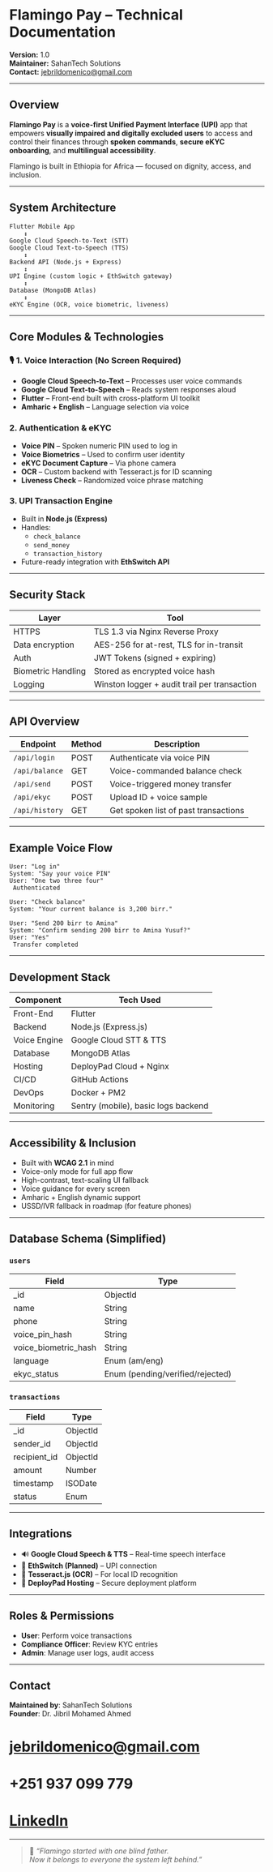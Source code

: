 
#  Flamingo Pay – Technical Documentation

**Version:** 1.0  
**Maintainer:** SahanTech Solutions  
**Contact:** jebrildomenico@gmail.com

---

##  Overview

**Flamingo Pay** is a **voice-first Unified Payment Interface (UPI)** app that empowers **visually impaired and digitally excluded users** to access and control their finances through **spoken commands**, **secure eKYC onboarding**, and **multilingual accessibility**.

Flamingo is built in Ethiopia for Africa — focused on dignity, access, and inclusion.

---

##  System Architecture

```text
Flutter Mobile App
    ↕︎
Google Cloud Speech-to-Text (STT)
Google Cloud Text-to-Speech (TTS)
    ↕︎
Backend API (Node.js + Express)
    ↕︎
UPI Engine (custom logic + EthSwitch gateway)
    ↕︎
Database (MongoDB Atlas)
    ↕︎
eKYC Engine (OCR, voice biometric, liveness)
```

---

##  Core Modules & Technologies

### 🎙️ 1. Voice Interaction (No Screen Required)
- **Google Cloud Speech-to-Text** – Processes user voice commands
- **Google Cloud Text-to-Speech** – Reads system responses aloud
- **Flutter** – Front-end built with cross-platform UI toolkit
- **Amharic + English** – Language selection via voice

###  2. Authentication & eKYC
- **Voice PIN** – Spoken numeric PIN used to log in
- **Voice Biometrics** – Used to confirm user identity
- **eKYC Document Capture** – Via phone camera
- **OCR** – Custom backend with Tesseract.js for ID scanning
- **Liveness Check** – Randomized voice phrase matching

###  3. UPI Transaction Engine
- Built in **Node.js (Express)**
- Handles:
  - `check_balance`
  - `send_money`
  - `transaction_history`
- Future-ready integration with **EthSwitch API**

---

##  Security Stack

| Layer | Tool |
|-------|------|
| HTTPS | TLS 1.3 via Nginx Reverse Proxy |
| Data encryption | AES-256 for at-rest, TLS for in-transit |
| Auth | JWT Tokens (signed + expiring) |
| Biometric Handling | Stored as encrypted voice hash |
| Logging | Winston logger + audit trail per transaction |

---

##  API Overview

| Endpoint | Method | Description |
|----------|--------|-------------|
| `/api/login` | POST | Authenticate via voice PIN |
| `/api/balance` | GET | Voice-commanded balance check |
| `/api/send` | POST | Voice-triggered money transfer |
| `/api/ekyc` | POST | Upload ID + voice sample |
| `/api/history` | GET | Get spoken list of past transactions |

---

##  Example Voice Flow

```
User: "Log in"
System: "Say your voice PIN"
User: "One two three four"
 Authenticated

User: "Check balance"
System: "Your current balance is 3,200 birr."

User: "Send 200 birr to Amina"
System: "Confirm sending 200 birr to Amina Yusuf?"
User: "Yes"
 Transfer completed
```

---

## Development Stack

| Component | Tech Used |
|-----------|-----------|
| Front-End | Flutter |
| Backend | Node.js (Express.js) |
| Voice Engine | Google Cloud STT & TTS |
| Database | MongoDB Atlas |
| Hosting | DeployPad Cloud + Nginx |
| CI/CD | GitHub Actions |
| DevOps | Docker + PM2 |
| Monitoring | Sentry (mobile), basic logs backend |

---

##  Accessibility & Inclusion

- Built with **WCAG 2.1** in mind
- Voice-only mode for full app flow
- High-contrast, text-scaling UI fallback
- Voice guidance for every screen
- Amharic + English dynamic support
- USSD/IVR fallback in roadmap (for feature phones)

---

##  Database Schema (Simplified)

### `users`
| Field | Type |
|-------|------|
| _id | ObjectId |
| name | String |
| phone | String |
| voice_pin_hash | String |
| voice_biometric_hash | String |
| language | Enum (am/eng) |
| ekyc_status | Enum (pending/verified/rejected) |

### `transactions`
| Field | Type |
|-------|------|
| _id | ObjectId |
| sender_id | ObjectId |
| recipient_id | ObjectId |
| amount | Number |
| timestamp | ISODate |
| status | Enum |

---

##  Integrations

- 🔊 **Google Cloud Speech & TTS** – Real-time speech interface
- 🔐 **EthSwitch (Planned)** – UPI connection
- 🧠 **Tesseract.js (OCR)** – For local ID recognition
- 📡 **DeployPad Hosting** – Secure deployment platform

---

## Roles & Permissions

- **User**: Perform voice transactions
- **Compliance Officer**: Review KYC entries
- **Admin**: Manage user logs, audit access

---

##  Contact

**Maintained by**: SahanTech Solutions  
**Founder**: Dr. Jibril Mohamed Ahmed  
# jebrildomenico@gmail.com  
 # +251 937 099 779  
# [LinkedIn](https://linkedin.com/in/jibril-mohamed-ahmed)

---

> 🦩 *“Flamingo started with one blind father.  
Now it belongs to everyone the system left behind.”*
